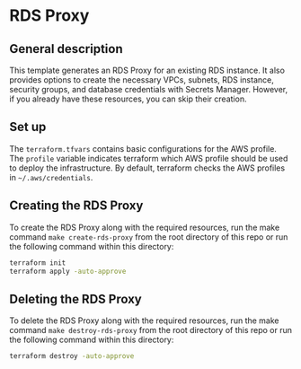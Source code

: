 # RDS Proxy

## General description

This template generates an RDS Proxy for an existing RDS instance. It also provides options to create the necessary VPCs, subnets, RDS instance, security groups, and database credentials with Secrets Manager. However, if you already have these resources, you can skip their creation.

## Set up

The `terraform.tfvars` contains basic configurations for the AWS profile. The `profile` variable indicates terraform which AWS profile should be used to deploy the infrastructure. By default, terraform checks the AWS profiles in `~/.aws/credentials`.

## Creating the RDS Proxy

To create the RDS Proxy along with the required resources, run the make command `make create-rds-proxy` from the root directory of this repo or run the following command within this directory:

``` bash
terraform init
terraform apply -auto-approve
```

## Deleting the RDS Proxy

To delete the RDS Proxy along with the required resources, run the make command `make destroy-rds-proxy` from the root directory of this repo or run the following command within this directory:

``` bash
terraform destroy -auto-approve
```
